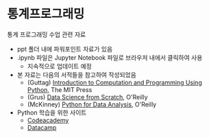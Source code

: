 # 통계프로그래밍  

통계 프로그래밍 수업 관련 자료

* ppt 폴더 내에 파워포인트 자료가 있음
* .ipynb 파일은 Jupyter Notebook 파일로 브라우저 내에서 클릭하여 사용
  * 지속적으로 업데이트 예정
* 본 자료는 다음의 서적들을 참고하여 작성되었음
  * (Guttag) [Introduction to Computation and Programming Using Python](https://www.amazon.com/Introduction-Computation-Programming-Using-Python/dp/0262525003/ref=pd_sim_14_3?_encoding=UTF8&pd_rd_i=0262525003&pd_rd_r=ZF87ZWXA5EGKDKM4QYMM&pd_rd_w=OXCDd&pd_rd_wg=q6qGs&psc=1&refRID=ZF87ZWXA5EGKDKM4QYMM), The MIT Press
  * (Grus) [Data Science from Scratch](https://www.amazon.com/Data-Science-Scratch-Principles-Python/dp/149190142X), O'Reilly
  * (McKinney) [Python for Data Analysis](https://www.amazon.com/Python-Data-Analysis-Wrangling-IPython/dp/1449319793), O'Reilly
* Python 학습을 위한 사이트
  * [Codeacademy](https://www.codecademy.com/learn/python)
  * [Datacamp](https://www.datacamp.com/courses/intro-to-python-for-data-science)


